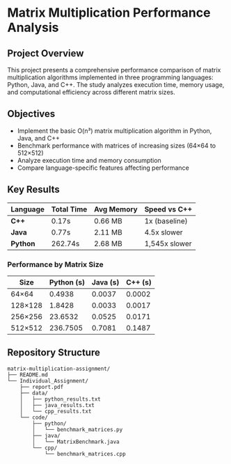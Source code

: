 # Matrix Multiplication Performance Analysis


## Project Overview

This project presents a comprehensive performance comparison of matrix multiplication algorithms implemented in three programming languages: Python, Java, and C++. The study analyzes execution time, memory usage, and computational efficiency across different matrix sizes.

## Objectives

- Implement the basic O(n³) matrix multiplication algorithm in Python, Java, and C++
- Benchmark performance with matrices of increasing sizes (64×64 to 512×512)
- Analyze execution time and memory consumption
- Compare language-specific features affecting performance

## Key Results

| Language | Total Time | Avg Memory | Speed vs C++ |
|----------|-----------|-----------|--------------|
| **C++**  | 0.17s     | 0.66 MB   | 1x (baseline) |
| **Java** | 0.77s     | 2.11 MB   | 4.5x slower   |
| **Python** | 262.74s | 2.68 MB   | 1,545x slower |

### Performance by Matrix Size

| Size | Python (s) | Java (s) | C++ (s) |
|------|-----------|----------|---------|
| 64×64 | 0.4938 | 0.0037 | 0.0002 |
| 128×128 | 1.8428 | 0.0033 | 0.0017 |
| 256×256 | 23.6532 | 0.0525 | 0.0171 |
| 512×512 | 236.7505 | 0.7081 | 0.1487 |

## Repository Structure
```
matrix-multiplication-assignment/
├── README.md
└── Individual_Assignment/
    ├── report.pdf                    
    ├── data/                         
    │   ├── python_results.txt
    │   ├── java_results.txt
    │   └── cpp_results.txt
    └── code/                         
        ├── python/
        │   └── benchmark_matrices.py
        ├── java/
        │   └── MatrixBenchmark.java
        └── cpp/
            └── benchmark_matrices.cpp
```



